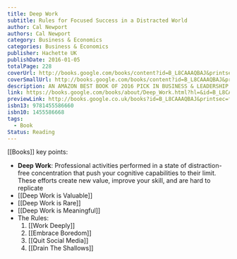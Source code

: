 ```yaml
---
title: Deep Work
subtitle: Rules for Focused Success in a Distracted World
author: Cal Newport
authors: Cal Newport
category: Business & Economics
categories: Business & Economics
publisher: Hachette UK
publishDate: 2016-01-05
totalPage: 228
coverUrl: http://books.google.com/books/content?id=B_L8CAAAQBAJ&printsec=frontcover&img=1&zoom=1&edge=curl&source=gbs_api
coverSmallUrl: http://books.google.com/books/content?id=B_L8CAAAQBAJ&printsec=frontcover&img=1&zoom=5&edge=curl&source=gbs_api
description: AN AMAZON BEST BOOK OF 2O16 PICK IN BUSINESS & LEADERSHIP WALL STREET JOURNAL BUSINESS BESTSELLER A BUSINESS BOOK OF THE WEEK AT 800-CEO-READ Master one of our economy’s most rare skills and achieve groundbreaking results with this “exciting” book (Daniel H. Pink) from an “exceptional” author (New York Times Book Review). Deep work is the ability to focus without distraction on a cognitively demanding task. It's a skill that allows you to quickly master complicated information and produce better results in less time. Deep Work will make you better at what you do and provide the sense of true fulfillment that comes from craftsmanship. In short, deep work is like a super power in our increasingly competitive twenty-first century economy. And yet, most people have lost the ability to go deep-spending their days instead in a frantic blur of e-mail and social media, not even realizing there's a better way. In Deep Work, author and professor Cal Newport flips the narrative on impact in a connected age. Instead of arguing distraction is bad, he instead celebrates the power of its opposite. Dividing this book into two parts, he first makes the case that in almost any profession, cultivating a deep work ethic will produce massive benefits. He then presents a rigorous training regimen, presented as a series of four "rules," for transforming your mind and habits to support this skill. 1. Work Deeply 2. Embrace Boredom 3. Quit Social Media 4. Drain the Shallows A mix of cultural criticism and actionable advice, Deep Work takes the reader on a journey through memorable stories-from Carl Jung building a stone tower in the woods to focus his mind, to a social media pioneer buying a round-trip business class ticket to Tokyo to write a book free from distraction in the air-and no-nonsense advice, such as the claim that most serious professionals should quit social media and that you should practice being bored. Deep Work is an indispensable guide to anyone seeking focused success in a distracted world.
link: https://books.google.com/books/about/Deep_Work.html?hl=&id=B_L8CAAAQBAJ
previewLink: http://books.google.co.uk/books?id=B_L8CAAAQBAJ&printsec=frontcover&dq=deep+work&hl=&as_pt=BOOKS&cd=1&source=gbs_api
isbn13: 9781455586660
isbn10: 1455586668
tags:
  - Book
Status: Reading
---
```

[[Books]]
key points:
- **Deep Work**: Professional activities performed in a state of distraction-free concentration that push your cognitive capabilities to their limit. These efforts create new value, improve your skill, and are hard to replicate
- [[Deep Work is Valuable]]
- [[Deep Work is Rare]]
- [[Deep Work is Meaningful]]
- The Rules:
	1. [[Work Deeply]]
	2. [[Embrace Boredom]]
	3. [[Quit Social Media]]
	4. [[Drain The Shallows]]